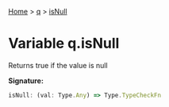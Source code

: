 [Home](../../../index.md) &gt; [q](../../q.md) &gt; [isNull](./isnull.md)

# Variable q.isNull

Returns true if the value is null

<b>Signature:</b>

```typescript
isNull: (val: Type.Any) => Type.TypeCheckFn
```
